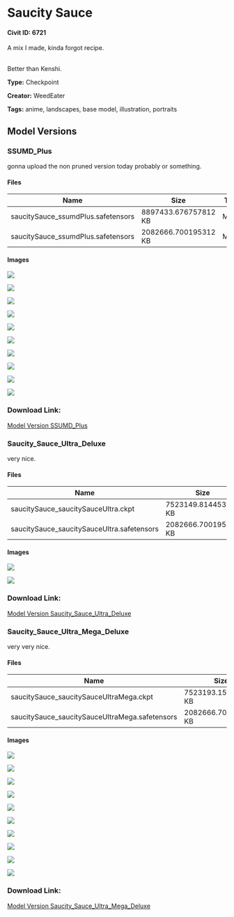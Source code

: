 # Saucity Sauce

#### Civit ID: 6721

<p>A mix I made, kinda forgot recipe.</p><p><br />Better than Kenshi.</p>

**Type:** Checkpoint

**Creator:** WeedEater

**Tags:** anime, landscapes, base model, illustration, portraits

## Model Versions

### SSUMD_Plus

<p>gonna upload the non pruned version today probably or something.</p>

#### Files

| Name | Size | Type | Format | Download Url | AutoV1 | AutoV2 | SHA256 | CRC32 | BLAKE3 |
| --- | --- | --- | --- | --- | --- | --- | --- | --- | --- |
| saucitySauce_ssumdPlus.safetensors | 8897433.676757812 KB | Model | SafeTensor | https://civitai.com/api/download/models/24675 | FB7756B9 | 3A482F1EFB | 3A482F1EFBE4418C4DE0128CA89A5CA7CC6C8CC96049E8A72ED27A2F565CB016 | 83F2C7B9 | 686B82BE4CE0C05D263F5530A3FA31205ECA473A22C0A432CDB1A6E16F824185 |
| saucitySauce_ssumdPlus.safetensors | 2082666.700195312 KB | Model | SafeTensor | https://civitai.com/api/download/models/24675?type=Model&format=SafeTensor&size=pruned&fp=fp16 | B3C0FD6C | B1C8D9BABB | B1C8D9BABB22ED04729E8EB45C3C7B6CC1C12C37DAEF474A8FB6564F400AA0C4 | A75E8120 | 7153E9918E99DD65843303ED57C81AAEC5513EA40E47A79CE02B6FFEA40D7818 |

#### Images

<p><img src="https://image.civitai.com/xG1nkqKTMzGDvpLrqFT7WA/83ac3fbc-c7a9-4d14-29c6-acb61d362200/width=450/269148.jpeg" /></p>

<p><img src="https://image.civitai.com/xG1nkqKTMzGDvpLrqFT7WA/61dc9552-2241-4106-f261-7619c3877e00/width=450/269151.jpeg" /></p>

<p><img src="https://image.civitai.com/xG1nkqKTMzGDvpLrqFT7WA/dc681b0b-afb6-4f95-0149-21907e29f200/width=450/269150.jpeg" /></p>

<p><img src="https://image.civitai.com/xG1nkqKTMzGDvpLrqFT7WA/470f1736-377c-4629-6b91-4c2d52240300/width=450/269149.jpeg" /></p>

<p><img src="https://image.civitai.com/xG1nkqKTMzGDvpLrqFT7WA/4fdb1f74-5df6-4214-1cf0-8570aedf5200/width=450/269147.jpeg" /></p>

<p><img src="https://image.civitai.com/xG1nkqKTMzGDvpLrqFT7WA/9e2cd4c4-1df9-4a90-5663-8a5bdadd1100/width=450/269146.jpeg" /></p>

<p><img src="https://image.civitai.com/xG1nkqKTMzGDvpLrqFT7WA/4a8f4f20-e12b-448f-584b-3ca0d05dca00/width=450/269145.jpeg" /></p>

<p><img src="https://image.civitai.com/xG1nkqKTMzGDvpLrqFT7WA/5154bfc4-01af-43e3-62ee-d47e991e8a00/width=450/269144.jpeg" /></p>

<p><img src="https://image.civitai.com/xG1nkqKTMzGDvpLrqFT7WA/a8596e61-e0a7-4acc-0d5e-40e376c0f900/width=450/269143.jpeg" /></p>

<p><img src="https://image.civitai.com/xG1nkqKTMzGDvpLrqFT7WA/23bbbaa5-e7cd-47be-6af2-398110f6fd00/width=450/269142.jpeg" /></p>

### Download Link:

[Model Version SSUMD_Plus](https://civitai.com/api/download/models/24675)

### Saucity_Sauce_Ultra_Deluxe

<p>very nice.</p>

#### Files

| Name | Size | Type | Format | Download Url | AutoV1 | AutoV2 | SHA256 | CRC32 | BLAKE3 |
| --- | --- | --- | --- | --- | --- | --- | --- | --- | --- |
| saucitySauce_saucitySauceUltra.ckpt | 7523149.814453125 KB | Model | PickleTensor | https://civitai.com/api/download/models/7991?type=Model&format=PickleTensor&size=full&fp=fp16 | CB5C1758 | 97B2A18C18 | 97B2A18C182D13C5EE76ABEE5EE2A8A5E2C18382F9FCCFCFD9B5C2751A99F625 | 6A1BA549 | 3EB3DF3D82BAEA1643960030AD2143E55227BCA5763996C240DE77DD0C24F137 |
| saucitySauce_saucitySauceUltra.safetensors | 2082666.700195312 KB | Pruned Model | SafeTensor | https://civitai.com/api/download/models/7991 | 8C162F55 | 95B6A9F263 | 95B6A9F26389FA1E87855D31349586728C0AAC6C2A2197AB53FE7937BD750699 | CC20F1D5 | 54ED050229551AC48275B572EA45B0A3FD0E043F6FDD888D1EC4D3EC0C4ACB5C |

#### Images

<p><img src="https://image.civitai.com/xG1nkqKTMzGDvpLrqFT7WA/d87320b5-f54f-49aa-ee63-4c8796251a00/width=450/75347.jpeg" /></p>

<p><img src="https://image.civitai.com/xG1nkqKTMzGDvpLrqFT7WA/068c02db-317c-4d76-c125-2da0b4cedc00/width=450/75346.jpeg" /></p>

### Download Link:

[Model Version Saucity_Sauce_Ultra_Deluxe](https://civitai.com/api/download/models/7991)

### Saucity_Sauce_Ultra_Mega_Deluxe

<p>very very nice.</p>

#### Files

| Name | Size | Type | Format | Download Url | AutoV1 | AutoV2 | SHA256 | CRC32 | BLAKE3 |
| --- | --- | --- | --- | --- | --- | --- | --- | --- | --- |
| saucitySauce_saucitySauceUltraMega.ckpt | 7523193.150390625 KB | Model | PickleTensor | https://civitai.com/api/download/models/7902?type=Model&format=PickleTensor&size=full&fp=fp16 | D34FEC9E | 9D6BDB304D | 9D6BDB304D554FDC01BBA8A9F36C056F53A91DDE452CA3938DEB63EEAD9C080E | 7DBA3D72 | A34C6CA6C3A94265866ABAC7247AA06A2DDE4D7C7AD53CF6AEC1B766AB03FD77 |
| saucitySauce_saucitySauceUltraMega.safetensors | 2082666.700195312 KB | Pruned Model | SafeTensor | https://civitai.com/api/download/models/7902 | A93C99C8 | EAED79CD0B | EAED79CD0BDD4300B82161C4F1C93C19E9EA1D25FB06C717EEE7642DEA24474D | 155E24B2 | D489AD1975FA2FEBA18F718291EB96940C1B984C39843D3F26B8C299D82A51B7 |

#### Images

<p><img src="https://image.civitai.com/xG1nkqKTMzGDvpLrqFT7WA/61dc9552-2241-4106-f261-7619c3877e00/width=450/74353.jpeg" /></p>

<p><img src="https://image.civitai.com/xG1nkqKTMzGDvpLrqFT7WA/dc681b0b-afb6-4f95-0149-21907e29f200/width=450/74352.jpeg" /></p>

<p><img src="https://image.civitai.com/xG1nkqKTMzGDvpLrqFT7WA/470f1736-377c-4629-6b91-4c2d52240300/width=450/74350.jpeg" /></p>

<p><img src="https://image.civitai.com/xG1nkqKTMzGDvpLrqFT7WA/83ac3fbc-c7a9-4d14-29c6-acb61d362200/width=450/74349.jpeg" /></p>

<p><img src="https://image.civitai.com/xG1nkqKTMzGDvpLrqFT7WA/4fdb1f74-5df6-4214-1cf0-8570aedf5200/width=450/74348.jpeg" /></p>

<p><img src="https://image.civitai.com/xG1nkqKTMzGDvpLrqFT7WA/9e2cd4c4-1df9-4a90-5663-8a5bdadd1100/width=450/74347.jpeg" /></p>

<p><img src="https://image.civitai.com/xG1nkqKTMzGDvpLrqFT7WA/4a8f4f20-e12b-448f-584b-3ca0d05dca00/width=450/74346.jpeg" /></p>

<p><img src="https://image.civitai.com/xG1nkqKTMzGDvpLrqFT7WA/5154bfc4-01af-43e3-62ee-d47e991e8a00/width=450/74345.jpeg" /></p>

<p><img src="https://image.civitai.com/xG1nkqKTMzGDvpLrqFT7WA/a8596e61-e0a7-4acc-0d5e-40e376c0f900/width=450/74344.jpeg" /></p>

<p><img src="https://image.civitai.com/xG1nkqKTMzGDvpLrqFT7WA/23bbbaa5-e7cd-47be-6af2-398110f6fd00/width=450/74343.jpeg" /></p>

### Download Link:

[Model Version Saucity_Sauce_Ultra_Mega_Deluxe](https://civitai.com/api/download/models/7902)

